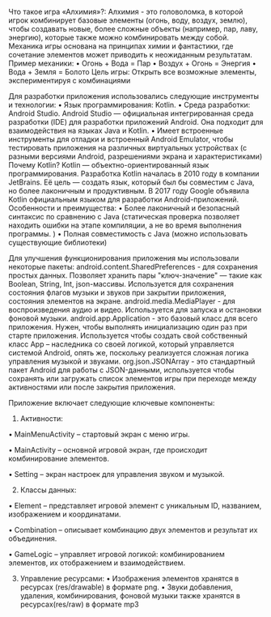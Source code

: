
Что такое игра «Алхимия»?:
Алхимия - это головоломка, в которой игрок комбинирует базовые элементы (огонь, воду, воздух, землю), чтобы создавать новые, более сложные объекты (например, пар, лаву, энергию), которые также можно комбинировать между собой. Механика игры основана на принципах химии и фантастики, где сочетание элементов может приводить к неожиданным результатам. 
Пример механики:
•	Огонь + Вода = Пар
•	Воздух + Огонь = Энергия
•	Вода + Земля = Болото
Цель игры: Открыть все возможные элементы, экспериментируя с комбинациями


Для разработки приложения использовались следующие инструменты и технологии:
•	Язык программирования: Kotlin.
•	Среда разработки: Android Studio.
Android Studio — официальная интегрированная среда разработки (IDE) для разработки приложений Android. Она подходит для взаимодействия на языках Java и Kotlin. 
•	Имеет встроенные инструменты для отладки и встроенный Android Emulator, чтобы тестировать приложения на различных виртуальных устройствах (с разными версиями Android, разрешениями экрана и характеристиками)
Почему Kotlin?
Kotlin — объектно-ориентированный язык программирования. 
Разработка Kotlin началась в 2010 году в компании JetBrains. Её цель — создать язык, который был бы совместим с Java, но более лаконичным и продуктивным. 
В 2017 году Google объявила Kotlin официальным языком для разработки Android-приложений. 
Особенности и преимущества:
•	Более лаконичный и безопасный синтаксис по сравнению с Java (статическая проверка позволяет находить ошибки на этапе компиляции, а не во время выполнения программы. )
•	Полная совместимость с Java (можно использовать существующие библиотеки)


Для улучшения функционирования приложения мы использовали некоторые пакеты:
android.content.SharedPreferences - для сохранения простых данных. Позволяет хранить пары "ключ-значение" — такие как Boolean, String, Int, json-массивы. Используется  для сохранения состояния флагов музыки и звуков при закрытии приложения, состояния элементов на экране. 
android.media.MediaPlayer - для воспроизведения аудио и видео. Используется для запуска и остановки фоновой музыки. 
android.app.Application - это базовый класс для всего приложения. Нужен, чтобы выполнять инициализацию один раз при старте приложения. Используется чтобы создать свой собственный класс App – наследника со своей логикой, который управляется системой Android, опять же, поскольку реализуется сложная логика управления музыкой и звуками.
org.json.JSONArray - это стандартный пакет Android для работы с JSON-данными, используется чтобы сохранять или загружать список элементов игры при переходе между активностями или после закрытия приложения.


Приложение включает следующие ключевые компоненты:
1.	Активности:
   
•	MainMenuActivity – стартовый экран с меню игры.
 
•	MainActivity – основной игровой экран, где происходит комбинирование элементов.
 
•	Setting – экран настроек для управления звуком и музыкой.  

2.	Классы данных:
   
•	Element – представляет игровой элемент с уникальным ID, названием, изображением и координатами.
 
•	Combination – описывает комбинацию двух элементов и результат их объединения.
 
•	GameLogic – управляет игровой логикой: комбинированием элементов, их отображением и взаимодействием.

3.	Управление ресурсами:
•	Изображения элементов хранятся в ресурсах (res/drawable) в формате png. 
•	Звуки добавления, удаления, комбинирования, фоновой музыки также хранятся в ресурсах(res/raw) в формате mp3
